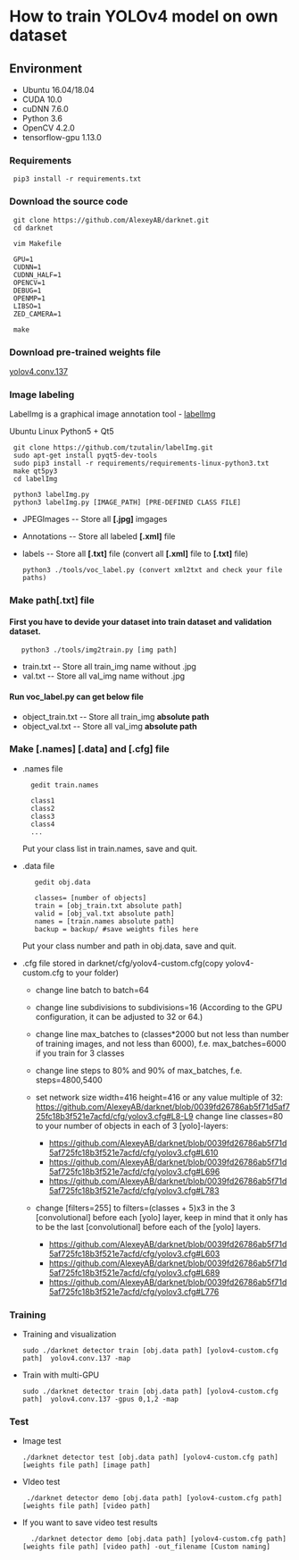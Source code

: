 # How to train YOLOv4 model on own dataset

## Environment
 * Ubuntu 16.04/18.04
 * CUDA 10.0
 * cuDNN 7.6.0
 * Python 3.6
 * OpenCV 4.2.0
 * tensorflow-gpu 1.13.0
 
### Requirements

     pip3 install -r requirements.txt
       
### Download the source code

     git clone https://github.com/AlexeyAB/darknet.git
     cd darknet

     vim Makefile

     GPU=1
     CUDNN=1 
     CUDNN_HALF=1 
     OPENCV=1 
     DEBUG=1 
     OPENMP=1 
     LIBSO=1 
     ZED_CAMERA=1 
    
     make
    
### Download pre-trained weights file

[yolov4.conv.137](https://drive.google.com/file/d/1JKF-bdIklxOOVy-2Cr5qdvjgGpmGfcbp/view)
    
### Image labeling

LabelImg is a graphical image annotation tool - [labelImg](https://github.com/tzutalin/labelImg)

Ubuntu Linux Python5 + Qt5
         
     git clone https://github.com/tzutalin/labelImg.git
     sudo apt-get install pyqt5-dev-tools
     sudo pip3 install -r requirements/requirements-linux-python3.txt
     make qt5py3
     cd labelImg

     python3 labelImg.py
     python3 labelImg.py [IMAGE_PATH] [PRE-DEFINED CLASS FILE]
    
    
 * JPEGImages -- Store all __[.jpg]__ imgages
 * Annotations -- Store all labeled __[.xml]__ file
 * labels -- Store all __[.txt]__ file (convert all __[.xml]__ file to __[.txt]__ file)
   
       python3 ./tools/voc_label.py (convert xml2txt and check your file paths)
       
###  Make path[.txt] file

#### First you have to devide your dataset into train dataset and validation dataset.

       python3 ./tools/img2train.py [img path]
      
 * train.txt -- Store all train_img name without .jpg
 * val.txt -- Store all val_img name without .jpg

#### Run voc_label.py can get below file

 * object_train.txt -- Store all train_img __absolute path__
 * object_val.txt -- Store all val_img __absolute path__

### Make [.names] [.data] and [.cfg] file
 
 * .names file
 
         gedit train.names
         
         class1
         class2
         class3
         class4
         ...
         
    Put your class list in train.names, save and quit.
 
 * .data file
          
          gedit obj.data
          
          classes= [number of objects]
          train = [obj_train.txt absolute path]
          valid = [obj_val.txt absolute path]
          names = [train.names absolute path]
          backup = backup/ #save weights files here
     
    Put your class number and path in obj.data, save and quit.

 * .cfg file stored in darknet/cfg/yolov4-custom.cfg(copy yolov4-custom.cfg to your folder)
 
    * change line batch to batch=64
    * change line subdivisions to subdivisions=16 (According to the GPU configuration, it can be adjusted to 32 or 64.)
    * change line max_batches to (classes*2000 but not less than number of training images, and not less than 6000), f.e. max_batches=6000 if you train for 3 classes
    * change line steps to 80% and 90% of max_batches, f.e. steps=4800,5400
    * set network size width=416 height=416 or any value multiple of 32: https://github.com/AlexeyAB/darknet/blob/0039fd26786ab5f71d5af725fc18b3f521e7acfd/cfg/yolov3.cfg#L8-L9
change line classes=80 to your number of objects in each of 3 [yolo]-layers:

      - https://github.com/AlexeyAB/darknet/blob/0039fd26786ab5f71d5af725fc18b3f521e7acfd/cfg/yolov3.cfg#L610
      - https://github.com/AlexeyAB/darknet/blob/0039fd26786ab5f71d5af725fc18b3f521e7acfd/cfg/yolov3.cfg#L696
      - https://github.com/AlexeyAB/darknet/blob/0039fd26786ab5f71d5af725fc18b3f521e7acfd/cfg/yolov3.cfg#L783

    
   * change [filters=255] to filters=(classes + 5)x3 in the 3 [convolutional] before each [yolo] layer, keep in mind that it only has to be the last [convolutional] before each of the [yolo] layers.

      - https://github.com/AlexeyAB/darknet/blob/0039fd26786ab5f71d5af725fc18b3f521e7acfd/cfg/yolov3.cfg#L603
      - https://github.com/AlexeyAB/darknet/blob/0039fd26786ab5f71d5af725fc18b3f521e7acfd/cfg/yolov3.cfg#L689
      - https://github.com/AlexeyAB/darknet/blob/0039fd26786ab5f71d5af725fc18b3f521e7acfd/cfg/yolov3.cfg#L776

  ### Training
  
  * Training and visualization
 
        sudo ./darknet detector train [obj.data path] [yolov4-custom.cfg path]  yolov4.conv.137 -map
        
  * Train with multi-GPU

        sudo ./darknet detector train [obj.data path] [yolov4-custom.cfg path]  yolov4.conv.137 -gpus 0,1,2 -map
 
 ### Test
 
   * Image test
   
         ./darknet detector test [obj.data path] [yolov4-custom.cfg path] [weights file path] [image path]
       
   * VIdeo test
   
          ./darknet detector demo [obj.data path] [yolov4-custom.cfg path] [weights file path] [video path]
        
      
   * If you want to save video test results
        
           ./darknet detector demo [obj.data path] [yolov4-custom.cfg path] [weights file path] [video path] -out_filename [Custom naming]
